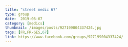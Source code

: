 ```yaml
---
title: "street medic 67"
type: group
date:  2019-03-07
category: [medics]
thumbnail: /images/posts/927199004337424.jpg
tags: [FR,FR-GES,67]
link: https://www.facebook.com/groups/927199004337424/
---
```

